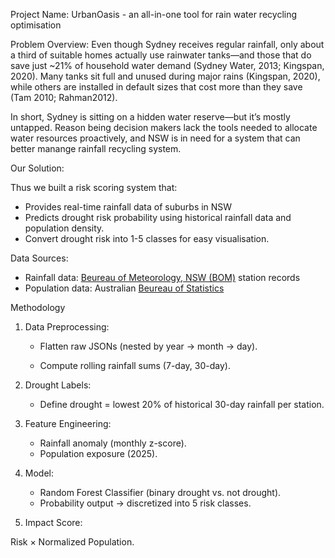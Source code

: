 Project Name: 
UrbanOasis - an all-in-one tool for rain water recycling optimisation 

Problem Overview: 
Even though Sydney receives regular rainfall, only about a third of suitable homes actually use rainwater tanks—and those that do save just ~21% of household water demand (Sydney Water, 2013; Kingspan, 2020). Many tanks sit full and unused during major rains (Kingspan, 2020), while others are installed in default sizes that cost more than they save (Tam 2010; Rahman2012). 

In short, Sydney is sitting on a hidden water reserve—but it’s mostly untapped. Reason being decision makers lack the tools needed to allocate water resources proactively, and NSW is in need for a system that can better manange rainfall recycling system. 

Our Solution: 

Thus we built a risk scoring system that:
- Provides real-time rainfall data of suburbs in NSW
- Predicts drought risk probability using historical rainfall data and population density. 
- Convert drought risk into 1-5  classes for easy visualisation.

Data Sources:
- Rainfall data: [Beureau of Meteorology, NSW (BOM)](http://www.bom.gov.au/) station records 
- Population data: Australian [Beureau of Statistics](https://www.abs.gov.au/statistics/people/)
  

Methodology

1. Data Preprocessing:

   - Flatten raw JSONs (nested by year → month → day).

   - Compute rolling rainfall sums (7-day, 30-day).

2. Drought Labels:

   - Define drought = lowest 20% of historical 30-day rainfall per station.

3. Feature Engineering:

   - Rainfall anomaly (monthly z-score).
   - Population exposure (2025).

4. Model:
   - Random Forest Classifier (binary drought vs. not drought).
   - Probability output -> discretized into 5 risk classes.

5. Impact Score:

Risk × Normalized Population.